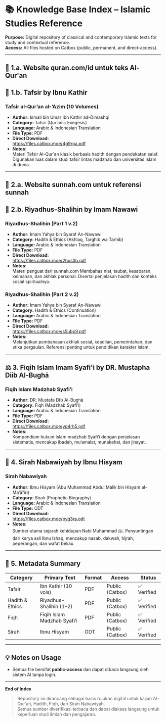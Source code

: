 # 📚 Knowledge Base Index – Islamic Studies Reference

**Purpose:** Digital repository of classical and contemporary Islamic texts for study and contextual reference.  
**Access:** All files hosted on Catbox (public, permanent, and direct-access).  

---


## 📖 1.a. Website quran.com/id untuk teks Al-Qur'an

## 📖 1.b. Tafsir by Ibnu Kathir

### Tafsir al-Qur’an al-‘Azim (10 Volumes)
- **Author:** Ismail bin Umar Ibn Kathir ad-Dimashqi  
- **Category:** Tafsir (Qur’anic Exegesis)  
- **Language:** Arabic & Indonesian Translation  
- **File Type:** PDF  
- **Direct Download:**  
  https://files.catbox.moe/4g9rpa.pdf  
- **Notes:**  
  Materi Tafsir Al-Qur'an klasik berbasis hadith dengan pendekatan salaf. Digunakan luas dalam studi tafsir lintas madzhab dan universitas Islam di dunia.

---

## 📖 2.a. Website sunnah.com untuk referensi sunnah

## 📖 2.b. Riyadhus-Shalihin by Imam Nawawi

### Riyadhus-Shalihin (Part 1 v.2)
- **Author:** Imam Yahya bin Syaraf An-Nawawi  
- **Category:** Hadith & Ethics (Akhlaq, Targhib wa Tarhib)  
- **Language:** Arabic & Indonesian Translation  
- **File Type:** PDF  
- **Direct Download:**  
  https://files.catbox.moe/2hus3b.pdf  
- **Notes:**  
  Materi penguat dari sunnah.com Membahas niat, taubat, kesabaran, keimanan, dan akhlak personal. Disertai penjelasan hadith dan konteks sosial spiritualnya.

### Riyadhus-Shalihin (Part 2 v.2)
- **Author:** Imam Yahya bin Syaraf An-Nawawi  
- **Category:** Hadith & Ethics (Continuation)  
- **Language:** Arabic & Indonesian Translation  
- **File Type:** PDF  
- **Direct Download:**  
  https://files.catbox.moe/s5ubp9.pdf  
- **Notes:**  
  Melanjutkan pembahasan akhlak sosial, keadilan, pemerintahan, dan etika pergaulan. Referensi penting untuk pendidikan karakter Islam.

---

## ⚖️ 3. Fiqih Islam Imam Syafi'i by DR. Mustapha Diib Al-Bughā

### Fiqih Islam Madzhab Syafi’i
- **Author:** DR. Mustafa Dīb Al-Bughā  
- **Category:** Fiqh (Madzhab Syafi‘i)  
- **Language:** Arabic & Indonesian Translation  
- **File Type:** PDF  
- **Direct Download:**  
  https://files.catbox.moe/yp4rh5.pdf  
- **Notes:**  
  Kompendium hukum Islam madzhab Syafi‘i dengan penjelasan sistematis, mencakup ibadah, mu‘amalat, munakahat, dan jinayat.

---

## 🕌 4. Sirah Nabawiyah by Ibnu Hisyam

### Sirah Nabawiyah
- **Author:** Ibnu Hisyam (Abu Muhammad Abdul Malik bin Hisyam al-Ma‘āfiri)  
- **Category:** Sirah (Prophetic Biography)  
- **Language:** Arabic & Indonesian Translation  
- **File Type:** ODT  
- **Direct Download:**  
  https://files.catbox.moe/pyq3ra.odt  
- **Notes:**  
  Sumber utama sejarah kehidupan Nabi Muhammad ﷺ. Penyuntingan dari karya asli Ibnu Ishaq, mencakup nasab, dakwah, hijrah, peperangan, dan wafat beliau.

---

## 🧭 5. Metadata Summary

| Category | Primary Text | Format | Access | Status |
|-----------|---------------|---------|---------|---------|
| Tafsir | Ibn Kathir (10 vols) | PDF | Public (Catbox) | ✅ Verified |
| Hadith & Ethics | Riyadhus-Shalihin (1–2) | PDF | Public (Catbox) | ✅ Verified |
| Fiqh | Fiqih Islam Madzhab Syafi’i | PDF | Public (Catbox) | ✅ Verified |
| Sirah | Ibnu Hisyam | ODT | Public (Catbox) | ✅ Verified |

---

## 💡 Notes on Usage
- Semua file bersifat **public-access** dan dapat dibaca langsung oleh sistem AI tanpa login.  

---

**End of Index**  
> Repository ini dirancang sebagai basis rujukan digital untuk kajian Al-Qur’an, Hadith, Fiqh, dan Sirah Nabawiyah.  
> Semua sumber diverifikasi terbaca dan dapat diakses langsung untuk keperluan studi ilmiah dan pengajaran.

